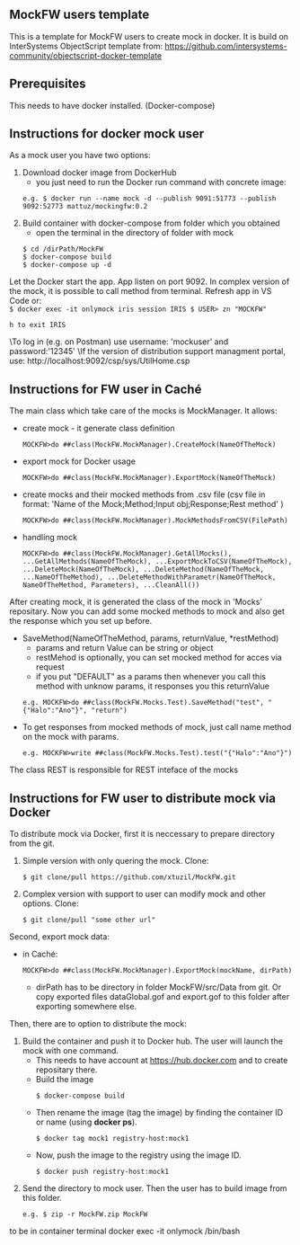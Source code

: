 ## MockFW users template
This is a template for MockFW users to create mock in docker. It is build on InterSystems ObjectScript template from: https://github.com/intersystems-community/objectscript-docker-template

## Prerequisites
This needs to have docker installed. (Docker-compose)

## Instructions for docker mock user 
As a mock user you have two options:
1) Download docker image from DockerHub
    - you just need to run the Docker run command with concrete image:
    ```
    e.g. $ docker run --name mock -d --publish 9091:51773 --publish 9092:52773 mattuz/mockingfw:0.2
    ```
2) Build container with docker-compose from folder which you obtained    
    - open the terminal in the directory of folder with mock       
    ```
    $ cd /dirPath/MockFW
    $ docker-compose build
    $ docker-compose up -d
    ```
Let the Docker start the app. App listen on port 9092. In complex version of the mock, it is possible to call method from terminal. Refresh app in VS Code or:\
    ```
    $ docker exec -it onlymock iris session IRIS
    $ USER> zn "MOCKFW"
    ```

    h to exit IRIS
\To log in (e.g. on Postman) use username: 'mockuser' and password:'12345'
\If the version of distribution support managment portal, use: http://localhost:9092/csp/sys/UtilHome.csp

## Instructions for FW user in Caché
The main class which take care of the mocks is MockManager. It allows:
- create mock - it generate class definition
    ```
    MOCKFW>do ##class(MockFW.MockManager).CreateMock(NameOfTheMock) 
    ```
- export mock for Docker usage 
    ```
    MOCKFW>do ##class(MockFW.MockManager).ExportMock(NameOfTheMock)
    ```
- create mocks and their mocked methods from .csv file (csv file in format: 'Name of the Mock;Method;Input obj;Response;Rest method' )
    ```
    MOCKFW>do ##class(MockFW.MockManager).MockMethodsFromCSV(FilePath)
    ```
- handling mock
    ```
    MOCKFW>do ##class(MockFW.MockManager).GetAllMocks(), ...GetAllMethods(NameOfTheMock), ...ExportMockToCSV(NameOfTheMock), ...DeleteMock(NameOfTheMock), ...DeleteMethod(NameOfTheMock, ...NameOfTheMethod), ...DeleteMethodWithParametr(NameOfTheMock, NameOfTheMethod, Parameters), ...CleanAll())
    ```

After creating mock, it is generated the class of the mock in 'Mocks' repositary. Now you can add some mocked methods to mock and also get the response which you set up before.
- SaveMethod(NameOfTheMethod, params, returnValue, *restMethod)
    - params and return Value can be string or object
    - restMehod is optionally, you can set mocked method for acces via request
    - if you put "DEFAULT" as a params then whenever you call this method with unknow params, it responses you this returnValue
    ```
    e.g. MOCKFW>do ##class(MockFW.Mocks.Test).SaveMethod("test", "{"Halo":"Ano"}", "return")
    ```
- To get responses from mocked methods of mock, just call name method on the mock with params.
    ```
    e.g. MOCKFW>write ##class(MockFW.Mocks.Test).test("{"Halo":"Ano"}")
    ```

The class REST is responsible for REST inteface of the mocks


## Instructions for FW user to distribute mock via Docker
To distribute mock via Docker, first it is neccessary to prepare directory from the git. 
1) Simple version with only quering the mock. Clone:
    ```
    $ git clone/pull https://github.com/xtuzil/MockFW.git
    ```
2) Complex version with support to user can modify mock and other options. Clone:
    ```
    $ git clone/pull "some other url"
    ```

Second, export mock data:
- in Caché:
    ```
    MOCKFW>do ##class(MockFW.MockManager).ExportMock(mockName, dirPath)
    ```
    - dirPath has to be directory in folder MockFW/src/Data from git. Or copy exported files dataGlobal.gof and export.gof to this folder after exporting somewhere else.

Then, there are to option to distribute the mock:
1) Build the container and push it to Docker hub. The user will launch the mock with one command.
    - This needs to have account at https://hub.docker.com and to create repositary there.
    - Build the image
        ```
        $ docker-compose build
        ```
    - Then rename the image (tag the image) by finding the container ID or name (using **docker ps**).
        ```
        $ docker tag mock1 registry-host:mock1
        ```
    - Now, push the image to the registry using the image ID.
        ```
        $ docker push registry-host:mock1
        ```
2) Send the directory to mock user. Then the user has to build image from this folder.
    ```
    e.g. $ zip -r MockFW.zip MockFW
    ```



to be in container terminal
docker exec -it onlymock /bin/bash
  